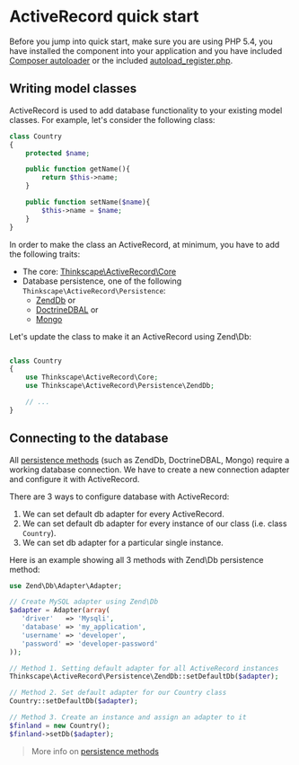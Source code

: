  ActiveRecord quick start
=========================

Before you jump into quick start, make sure you are using PHP 5.4, you have installed the component into
your application and you have included [Composer autoloader](../README.md#installationusingcomposer) or
the included [autoload_register.php](../README.md#manualinstallation).

## Writing model classes

ActiveRecord is used to add database functionality to your existing model classes. For example, let's consider
the following class:

````php
class Country
{
    protected $name;

    public function getName(){
        return $this->name;
    }

    public function setName($name){
        $this->name = $name;
    }
}
````

In order to make the class an ActiveRecord, at minimum, you have to add the following traits:

 * The core: [Thinkscape\ActiveRecord\Core](../src/Thinkscape/ActiveRecord/Core.php)
 * Database persistence, one of the following `Thinkscape\ActiveRecord\Persistence`:
    * [ZendDb](../src/Thinkscape/ActiveRecord/Persistence/ZendDb.php) or
    * [DoctrineDBAL](../src/Thinkscape/ActiveRecord/Persistence/DoctrineDBAL.php) or
    * [Mongo](../src/Thinkscape/ActiveRecord/Persistence/Mongo.php)

Let's update the class to make it an ActiveRecord using Zend\Db:

````php

class Country
{
    use Thinkscape\ActiveRecord\Core;
    use Thinkscape\ActiveRecord\Persistence\ZendDb;

    // ...
}
````


## Connecting to the database

All [persistence methods](persistence.md) (such as ZendDb, DoctrineDBAL, Mongo) require a working database connection.
We have to create a new connection adapter and configure it with ActiveRecord.

There are 3 ways to configure database with ActiveRecord:

 1. We can set default db adapter for every ActiveRecord.
 2. We can set default db adapter for every instance of our class (i.e. class `Country`).
 3. We can set db adapter for a particular single instance.

Here is an example showing all 3 methods with Zend\Db persistence method:

````php
use Zend\Db\Adapter\Adapter;

// Create MySQL adapter using Zend\Db
$adapter = Adapter(array(
   'driver'   => 'Mysqli',
   'database' => 'my_application',
   'username' => 'developer',
   'password' => 'developer-password'
));

// Method 1. Setting default adapter for all ActiveRecord instances
Thinkscape\ActiveRecord\Persistence\ZendDb::setDefaultDb($adapter);

// Method 2. Set default adapter for our Country class
Country::setDefaultDb($adapter);

// Method 3. Create an instance and assign an adapter to it
$finland = new Country();
$finland->setDb($adapter);
````

> More info on [persistence methods](persistence.md)